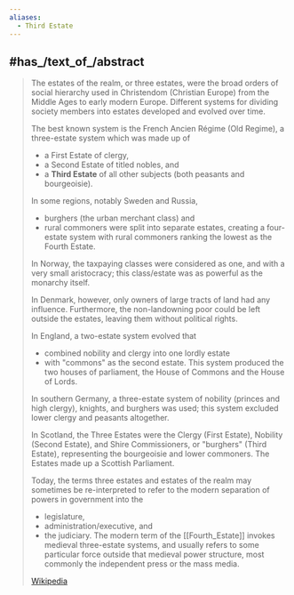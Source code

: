 ```yaml
---
aliases:
  - Third Estate
---
```



## #has_/text_of_/abstract 

> The estates of the realm, or three estates, were the broad orders of social hierarchy 
> used in Christendom (Christian Europe) from the Middle Ages to early modern Europe. 
> Different systems for dividing society members into estates developed and evolved over time.
>
> The best known system is the French Ancien Régime (Old Regime), 
> a three-estate system which was made up of 
> - a First Estate of clergy, 
> - a Second Estate of titled nobles, and 
> - a **Third Estate** of all other subjects (both peasants and bourgeoisie).
>
> In some regions, notably Sweden and Russia, 
> - burghers (the urban merchant class) and 
> -  rural commoners were split into separate estates, 
> creating a four-estate system with rural commoners ranking the lowest as the Fourth Estate.
>
> In Norway, the taxpaying classes were considered as one, and with a very small aristocracy; 
> this class/estate was as powerful as the monarchy itself. 
> 
> In Denmark, however, only owners of large tracts of land had any influence. 
> Furthermore, the non-landowning poor could be left outside the estates, leaving them without political rights.
>
> In England, a two-estate system evolved that 
> - combined nobility and clergy into one lordly estate 
> - with "commons" as the second estate. 
> This system produced the two houses of parliament, the House of Commons and the House of Lords.
>
> In southern Germany, a three-estate system of nobility (princes and high clergy), knights, and burghers was used; this system excluded lower clergy and peasants altogether.
>
> In Scotland, the Three Estates were the Clergy (First Estate), Nobility (Second Estate), and Shire Commissioners, or "burghers" (Third Estate), 
> representing the bourgeoisie and lower commoners. The Estates made up a Scottish Parliament.
>
> Today, the terms three estates and estates of the realm may sometimes be re-interpreted 
> to refer to the modern separation of powers in government into the 
> - legislature, 
> - administration/executive, and 
> - the judiciary. 
> The modern term of the [[Fourth_Estate]] invokes medieval three-estate systems, 
> and usually refers to some particular force outside that medieval power structure, 
> most commonly the independent press or the mass media.
>
> [Wikipedia](https://en.wikipedia.org/wiki/Estates%20of%20the%20realm) 





